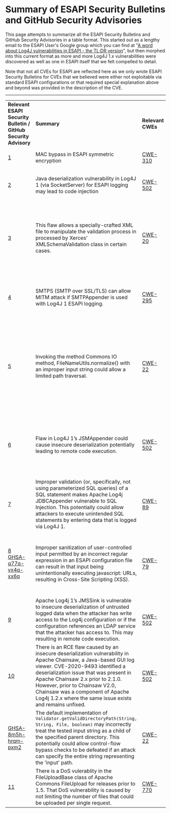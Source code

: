 # Summary of ESAPI Security Bulletins and GitHub Security Advisories</h1>
This page attempts to summarize all the ESAPI Security Bulletins and GitHub Security Advisories in a table format. This started out as a lengthy email to the ESAPI User's Google group which you can find at
"[A word about Log4J vulnerabilities in ESAPI - the TL;DR version](https://groups.google.com/a/owasp.org/g/esapi-project-users/c/_CR8d-dpvMU)",
but then morphed into this current format as more and more Log4J 1.x vulnerabilities were discovered as well as one in ESAPI itself that we felt compelled to detail.

Note that not all CVEs for ESAPI are reflected here as we only wrote ESAPI
Security Bulletins for CVEs that we believed were either not exploitable via
standard ESAPI configurations or that required special explanation above and beyond
was provided in the description of the CVE.

---


|||||||
|--- |--- |--- |--- |--- |--- |
|**Relevant ESAPI Security Bulletin / GitHub Security Advisory**|**Summary**|**Relevant CWEs**|**Relevant Vuln ID**|**Notes regarding potential impact**|**ESAPI versions where default configuration is impacted**|
|[1](https://github.com/ESAPI/esapi-java-legacy/blob/develop/documentation/ESAPI-security-bulletin1.pdf)|MAC bypass in ESAPI symmetric encryption|[CWE-310](https://cwe.mitre.org/data/definitions/310.html)|[CVE-2013-5679](https://nvd.nist.gov/vuln/detail/CVE-2013-5679)|MAC check may be bypassed thus not assuring the authenticity of the received ciphertext.|ESAPI 2.x versions before 2.1.0|
|[2](https://github.com/ESAPI/esapi-java-legacy/blob/develop/documentation/ESAPI-security-bulletin2.pdf)|Java deserialization vulnerability in Log4J 1 (via SocketServer) for ESAPI logging may lead to code injection|[CWE-502](https://cwe.mitre.org/data/definitions/502.html)|[CVE-2019-17571](https://nvd.nist.gov/vuln/detail/CVE-2019-17571)|SocketServer is a class presumably intended for aggregating Log4J log events. It is a server-side class. ESAPI does not use it, nor any Log4J 1 classes that use it.|None.ESAPI 2.x versions 2.2.1.0 and later default to use JUL (java.util.logging)|
|[3](https://github.com/ESAPI/esapi-java-legacy/blob/develop/documentation/ESAPI-security-bulletin3.pdf)|This flaw allows a specially-crafted XML file to manipulate the validation process in processed by Xerces’ XMLSchemaValidation class in certain cases.|[CWE-20](https://cwe.mitre.org/data/definitions/20.html)|[SNYK-JAVA-XERCES-608891](https://security.snyk.io/vuln/SNYK-JAVA-XERCES-608891) (related to [CVE-2020-14621](https://nvd.nist.gov/vuln/detail/CVE-2020-14621))|An analysis of the ESAPI and Xerces code shows that ESAPI does not use the vulnerable Xerces class either directly or indirectly.|None, but fixed even with respect to SCA tools for ESAPI 2.2.3.0 and later which AntiSamy 1.6.2, which uses Xerces 2.12.1, where this vulnerability is fixed.|
|[4](https://github.com/ESAPI/esapi-java-legacy/blob/develop/documentation/ESAPI-security-bulletin4.pdf)|SMTPS (SMTP over SSL/TLS) can allow MITM attack if SMTPAppender is used with Log4J 1 ESAPI logging.|[CWE-295](https://cwe.mitre.org/data/definitions/295.html)|[CVE-2020-9488](https://nvd.nist.gov/vuln/detail/CVE-2020-9488)|If you are using Log4J 1’s SMTPAppender in your code, you already have a direct dependency that makes it exploitable. ESAPI does nothing to cause or prevent that.|None. ESAPI uses ConsoleAppender as the default appender even if ESAPI logging is configured to use Log4J 1.|
|[5](https://github.com/ESAPI/esapi-java-legacy/blob/develop/documentation/ESAPI-security-bulletin5.pdf)|Invoking the method Commons IO method, FileNameUtils.normalize() with an improper input string could allow a limited path traversal.|[CWE-22](https://cwe.mitre.org/data/definitions/22.html)|[CVE-2021-29425](https://nvd.nist.gov/vuln/detail/CVE-2021-29425)|Commons IO is being pulled in via AntiSamy, which pulls in Apache Batik-CSS.  Batik-CSS is part of a larger Apache Xmlgraphics Batik family.Nothing in the Batik family of libraries uses org.apache.commons.io.FileNameUtils and neither ESAPI nor AntiSamy use Commons IO directly. Thus ESAPI is not affected by this CVE.|None. However may still show up in SCA output as AntiSamy using latest Apache Commons IO library version (2.6) that still support Java 7. AntiSamy 1.7 and later will require Java 8 as will ESAPI versions after 2.3.|
|[6](https://github.com/ESAPI/esapi-java-legacy/blob/develop/documentation/ESAPI-security-bulletin6.pdf)|Flaw in Log4J 1’s JSMAppender could cause insecure deserialization potentially leading to remote code execution.|[CWE-502](https://cwe.mitre.org/data/definitions/502.html)|[CVE-2021-4104](https://nvd.nist.gov/vuln/detail/CVE-2021-4104)|All versions of ESAPI are vulnerable and impacted if your application is doing all 3 of the following:1) Using the deprecated ESAPI Log4J logging.2) You have changed your default log4j.xml (or log4j.properties) file to use JMSAppender.3) An attacker is able to overwrite the contents of your Log4J 1 configuration file.|None. ESAPI uses ConsoleAppender as the default appender even if ESAPI logging is configured to use Log4J 1.|
|[7](https://github.com/ESAPI/esapi-java-legacy/blob/develop/documentation/ESAPI-security-bulletin7.pdf)|Improper validation (or, specifically, not using parameterized SQL queries) of a SQL statement makes Apache Log4j JDBCAppender vulnerable to SQL Injection. This potentially could allow attackers to execute unintended SQL statements by entering data that is logged via Log4J 1.|[CWE-89](https://cwe.mitre.org/data/definitions/89.html)|[CVE-2022-23305](https://nvd.nist.gov/vuln/detail/CVE-2022-23305)|All versions of ESAPI are vulnerable and impacted if your application is doing both of the following:1) Using the deprecated ESAPI Log4J logging.2) You have changed your default log4j.xml (or log4j.properties) file to use JDBCAppender.|None. ESAPI uses ConsoleAppender as the default appender even if ESAPI logging is configured to use Log4J 1.|
|[8](https://github.com/ESAPI/esapi-java-legacy/blob/develop/documentation/ESAPI-security-bulletin8.pdf)<br/>[GHSA-q77q-vx4q-xx6q](https://github.com/ESAPI/esapi-java-legacy/security/advisories/GHSA-q77q-vx4q-xx6q)|Improper sanitization of user-controlled input permitted by an incorrect regular expression in an ESAPI configuration file can result in that input being unintentionally executing javascript: URLs, resulting in Cross-Site Scripting (XSS).|[CWE-79](https://cwe.mitre.org/data/definitions/79.html)|[CVE-2022-24891](https://nvd.nist.gov/vuln/detail/CVE-2022-24891)|A malformed regular expression in ESAPI’s default AntiSamy policy file, “antisamy-esapi.xml”, accidentally allowed the “:” character to match as a part of the “onsiteURL” regular expression. This allowed 'javascript:' pseudo-URIs to slip past ESAPI which could result in XSS vulnerabilities. Note that this vulnerability dates back at least to the ESAPI 1.4 release.|ESAPI 1.4 and all ESAPI 2.x versions before 2.3.0.0.|
|[9](https://github.com/ESAPI/esapi-java-legacy/blob/develop/documentation/ESAPI-security-bulletin9.pdf)|Apache Log4j 1’s JMSSink is vulnerable to insecure deserialization of untrusted logged data when the attacker has write access to the Log4j configuration or if the configuration references an LDAP service that the attacker has access to. This may resulting in remote code execution.|[CWE-502](https://cwe.mitre.org/data/definitions/502.html)|[CVE-2022-23302](https://nvd.nist.gov/vuln/detail/CVE-2022-23302)|Remote Code Execution is possible.|None. ESAPI uses ConsoleAppender as the default appender even if ESAPI logging is configured to use Log4J 1.|
|[10](https://github.com/ESAPI/esapi-java-legacy/blob/develop/documentation/ESAPI-security-bulletin10.pdf)|There is an RCE flaw caused by an insecure deserialization vulnerability in Apache Chainsaw, a Java-based GUI log viewer.            CVE-2020-9493 identified a deserialization issue that was present in Apache Chainsaw 2.x prior to 2.1.0. However, prior to Chainsaw V2.0, Chainsaw was a component of Apache Log4j 1.2.x where the same issue exists and remains unfixed.|[CWE-502](https://cwe.mitre.org/data/definitions/502.html)|[CVE-2022-23307](https://nvd.nist.gov/vuln/detail/CVE-2022-23307)|Remote Code Execution is possible if you are running Apache Chainsaw 1.x from the Apache Log4J 1.2.x jar.|None. ESAPI uses ConsoleAppender as the default appender even if ESAPI logging is configured to use Log4J 1.|
|[GHSA-8m5h-hrqm-pxm2](https://github.com/ESAPI/esapi-java-legacy/security/advisories/GHSA-8m5h-hrqm-pxm2)|The default implementation of `Validator.getValidDirectoryPath(String, String, File, boolean)` may incorrectly treat the tested input string as a child of the specified parent directory. This potentially could allow control-flow bypass checks to be defeated if an attack can specify the entire string representing the 'input' path.|[CWE-22](https://cwe.mitre.org/data/definitions/22.html)|[CVE-2022-23457](https://nvd.nist.gov/vuln/detail/CVE-2022-23457)|Control-flow bypass may be possible.|ESAPI 2.x, prior to the ESAPI 2.3.0.0 release. Version 2.3.0.0 and later are patched.|
|[11](https://github.com/ESAPI/esapi-java-legacy/blob/develop/documentation/ESAPI-security-bulletin11.pdf)|There is a DoS vulerablity in the FileUploadBase class of Apache Commons FileUpload for releases prior to 1.5. That DoS vulnerability is caused by not limiting the number of files that could be uploaded per single request.|[CWE-770](https://cwe.mitre.org/data/definitions/770.html)|[CVE-2023-24998](https://nvd.nist.gov/vuln/detail/CVE-2023-24998)|None. ESAPI uses a subclass of the affected FileUpladBase abstract class from Apache Commons FileUpload to which a new setFileCountMax() method was added.|Addressed in ESAPI 2.5.2.0 and later.|
